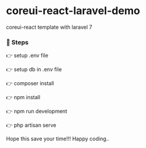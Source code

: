 # coreui-react-laravel-demo
coreui-react template with laravel 7

### 💫 Steps
 👉 setup .env file 
 
 👉 setup db in .env file
 
 👉 composer install
 
 👉 npm install
 
 👉 npm run development
 
 👉 php artisan serve
 
 
Hope this save your time!!! 
Happy coding..
